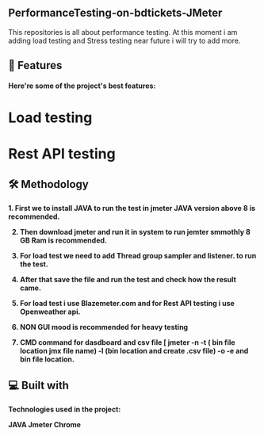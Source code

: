 <h2>PerformanceTesting-on-bdtickets-JMeter</h2> 
<p>This repositories is all about performance testing. At this moment i am adding load testing and Stress testing near future i will try to add more.</p>
 
 
<h2>🧐 Features </h2>
<h4>
  Here're some of the project's best features:

# Load testing
# Rest API testing
</h4>

<h2>🛠️ Methodology</h2>
<h4>
  1. First we to install JAVA to run the test in jmeter JAVA version above 8 is recommended.

2. Then download jmeter and run it in system to run jemter smmothly 8 GB Ram is recommended.

3. For load test we need to add Thread group sampler and listener. to run the test.

4. After that save the file and run the test and check how the result came.

5. For load test i use Blazemeter.com and for Rest API testing i use Openweather api.

6. NON GUI mood is recommended for heavy testing

7. CMD command for dasdboard and csv file [ jmeter -n -t ( bin file location jmx file name) -l (bin location and create .csv file) -o -e and bin file location.
</h4>

<h2>💻 Built with </h2>
<h4>
  Technologies used in the project:

JAVA
Jmeter
Chrome
</h4>

